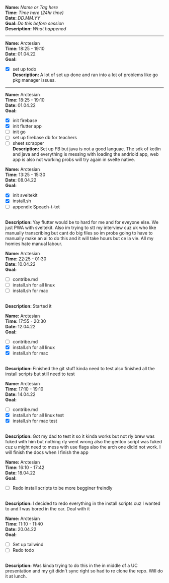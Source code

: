 <strong>Name: </strong><em>Name or Tag here</em>
<br>
<strong>Time: </strong> <em>Time here (24hr time)</em>
<br>
<strong>Date: </strong> <em>DD.MM.YY</em>
<br>
<strong>Goal: </strong> <em>Do this before session </em>
<br>
<strong>Description: </strong> <em>What happened</em>

<hr>

<strong>Name: </strong> Arctesian
<br>
<strong>Time: </strong> 18:25 - 19:10
<br>
<strong>Date: </strong> 01.04.22
<br>
<strong>Goal: </strong>

- [x] set up todo
    <br>
    <strong>Description: </strong>
    A lot of set up done and ran into a lot of problems like go pkg manager issues.
<hr>

<strong>Name: </strong> Arctesian
<br>
<strong>Time: </strong> 18:25 - 19:10
<br>
<strong>Date: </strong> 01.04.22
<br>
<strong>Goal: </strong>

- [x] init firebase
- [x] init flutter app
- [ ] init go
- [ ] set up firebase db for teachers
- [ ] sheet scrapper
      <br>
      <strong>Description: </strong>
      Set up FB but java is not a good languae. The sdk of kotlin and java and everything is messing with loading the andrioid app, web app is also not working probs will try again in svelte native.

<strong>Name: </strong> Arctesian
<br>
<strong>Time: </strong> 13:25 - 15:30
<br>
<strong>Date: </strong> 08.04.22
<br>
<strong>Goal: </strong>

- [x] init sveltekit
- [x] install.sh
- [ ] appendix Speach-t-txt
<br>
<strong>Description: </strong>
      Yay flutter would be to hard for me and for eveyone else. We just PWA with sveltekit. Also im trying to stt my interview cuz uk who like manually transcribing but cant do big files so im probs going to have to manually make an ai to do this and it will take hours but ce la vie. All my homies hate manual labour.

<strong>Name: </strong> Arctesian
<br>
<strong>Time: </strong> 22:25 - 01:30
<br>
<strong>Date: </strong> 10.04.22
<br>
<strong>Goal: </strong>
- [ ] contribe.md
- [ ] install.sh for all linux 
- [ ] install.sh for mac
<br>
<strong>Description: </strong>
Started it 
 
<strong>Name: </strong> Arctesian
<br>
<strong>Time: </strong> 17:55 - 20:30
<br>
<strong>Date: </strong> 12.04.22
<br>
<strong>Goal: </strong>
- [ ] contribe.md
- [x] install.sh for all linux 
- [x] install.sh for mac
<br>
<strong>Description: </strong>
Finished the git stuff kinda need to test also finished all the install scripts but still need to test 

<strong>Name: </strong> Arctesian
<br>
<strong>Time: </strong> 17:10 - 19:10
<br>
<strong>Date: </strong> 14.04.22
<br>
<strong>Goal: </strong>
- [ ] contribe.md
- [x] install.sh for all linux test
- [x] install.sh for mac test
<br>
<strong>Description: </strong>
Got my dad to test it so it kinda works but not rly brew was fuked with him but nothing rly went wrong also the gentoo script was fuked cuz u might need to mess with use flags also the arch one didid not work. I will finish the docs when I finish the app

<strong>Name: </strong> Arctesian
<br>
<strong>Time: </strong> 16:10 - 17:42
<br>
<strong>Date: </strong> 18.04.22
<br>
<strong>Goal: </strong>
- [ ] Redo install scripts to be more begginer freindly
<br>
<strong>Description: </strong>
I decided to redo everything in the install scripts cuz I wanted to and I was bored in the car. Deal with it

<strong>Name: </strong> Arctesian
<br>
<strong>Time: </strong> 11:10 - 11:40
<br>
<strong>Date: </strong> 20.04.22
<br>
<strong>Goal: </strong>
- [ ] Set up tailwind 
- [ ] Redo todo 
<br>
<strong>Description: </strong>
Was kinda trying to do this in the in middle of a UC presentation and my git didn't sync right so had to re clone the repo. Will do it at lunch.
